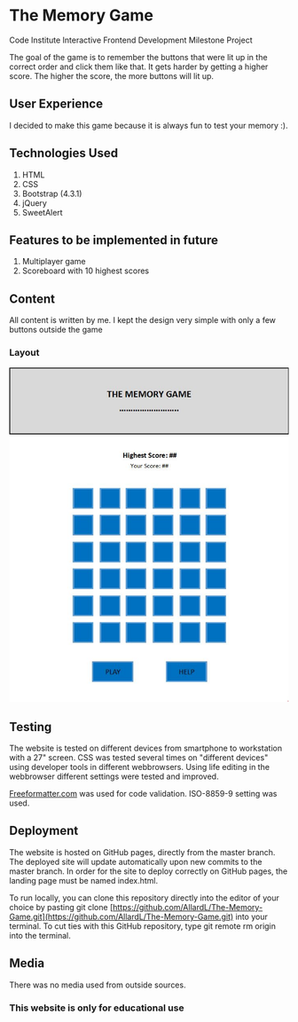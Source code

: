 # The Memory Game

Code Institute Interactive Frontend Development Milestone Project

The goal of the game is to remember the buttons that were lit up in the correct order and click them like that. It gets harder by getting a higher score. The higher the score, the more buttons will lit up.

## User Experience

I decided to make this game because it is always fun to test your memory :).

## Technologies Used

1. HTML
2. CSS
3. Bootstrap (4.3.1)
4. jQuery
5. SweetAlert

## Features to be implemented in future

1. Multiplayer game
2. Scoreboard with 10 highest scores

## Content

All content is written by me.
I kept the design very simple with only a few buttons outside the game

### Layout

![Layout](assets/wireframes/layout.JPG)

## Testing

The website is tested on different devices from smartphone to workstation with a 27" screen.
CSS was tested several times on "different devices" using developer tools in different webbrowsers. Using life editing in the webbrowser different settings were tested and improved.

[Freeformatter.com](https://www.freeformatter.com/html-validator.html) was used for code validation. ISO-8859-9 setting was used.

## Deployment

The website is hosted on GitHub pages, directly from the master branch. The deployed site will update automatically upon new commits to the master branch. In order for the site to deploy correctly on GitHub pages, the landing page must be named index.html.

To run locally, you can clone this repository directly into the editor of your choice by pasting git clone [https://github.com/AllardL/The-Memory-Game.git](https://github.com/AllardL/The-Memory-Game.git) into your terminal. To cut ties with this GitHub repository, type git remote rm origin into the terminal.

## Media

There was no media used from outside sources.

### This website is only for educational use
